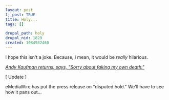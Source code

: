 ```yaml
--- 
layout: post
lj_post: TRUE
title: Holy...
tags: []

drupal_path: holy
drupal_nid: 1829
created: 1084982460
---
```

I hope this isn't a joke. Because, I mean, it would be <i>really</i> hilarious.

<i><a href="http://news.yahoo.com/news?tmpl=story&u=/040519/234/726q1.html" target="_blank">Andy Kaufman returns, says, "Sorry about faking my own death."</a></i>

[ Update ]

eMediaWire has put the press release on "disputed hold." We'll have to see how it pans out...
